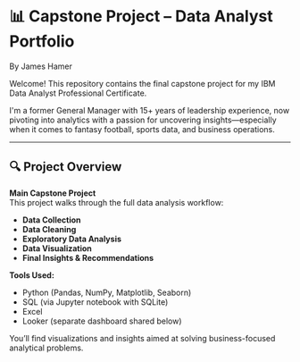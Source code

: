 # 📊 Capstone Project – Data Analyst Portfolio  
By James Hamer

Welcome! This repository contains the final capstone project for my IBM Data Analyst Professional Certificate.  

I'm a former General Manager with 15+ years of leadership experience, now pivoting into analytics with a passion for uncovering insights—especially when it comes to fantasy football, sports data, and business operations.

---

## 🔍 Project Overview

**Main Capstone Project**  
This project walks through the full data analysis workflow:

- **Data Collection**  
- **Data Cleaning**  
- **Exploratory Data Analysis**  
- **Data Visualization**  
- **Final Insights & Recommendations**

**Tools Used:**  
- Python (Pandas, NumPy, Matplotlib, Seaborn)  
- SQL (via Jupyter notebook with SQLite)  
- Excel  
- Looker (separate dashboard shared below)

You’ll find visualizations and insights aimed at solving business-focused analytical problems.
